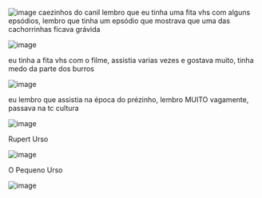![image](https://github.com/alex3aguiar/alex3aguiar/assets/16597480/6c4116d7-5daa-4b94-9b00-b3119020f31c)
caezinhos do canil
lembro que eu tinha uma fita vhs com alguns epsódios, lembro que tinha um epsódio que mostrava que uma das cachorrinhas ficava grávida



![image](https://github.com/alex3aguiar/alex3aguiar/assets/16597480/e5cc6bde-48ca-413b-800d-30add7a63a83)

eu tinha a  fita vhs com o filme, assistia varias vezes e gostava muito, tinha medo da parte dos burros


![image](https://github.com/user-attachments/assets/9665fec1-8a27-4b1f-b41c-407e703d2b5c)

eu lembro que assistia na época do prézinho, lembro MUITO vagamente, passava na tc cultura

![image](https://github.com/user-attachments/assets/8c4dbab3-d7d0-4a83-82f9-2db43eb99cc0)

Rupert Urso

![image](https://github.com/user-attachments/assets/d4f187bb-36fb-4169-a264-a8829259630c)

O Pequeno Urso 


![image](https://github.com/user-attachments/assets/a629cfd2-2c28-4939-a85b-d83e6563a7a1)

